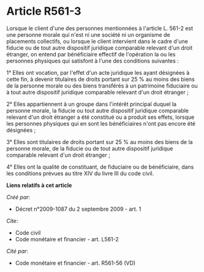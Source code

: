 # Article R561-3

Lorsque le client d'une des personnes mentionnées à l'article L. 561-2 est une personne morale qui n'est ni une société ni un
organisme de placements collectifs, ou lorsque le client intervient dans le cadre d'une fiducie ou de tout autre dispositif
juridique comparable relevant d'un droit étranger, on entend par bénéficiaire effectif de l'opération la ou les personnes
physiques qui satisfont à l'une des conditions suivantes :

1° Elles ont vocation, par l'effet d'un acte juridique les ayant désignées à cette fin, à devenir titulaires de droits
portant sur 25 % au moins des biens de la personne morale ou des biens transférés à un patrimoine fiduciaire ou à tout autre
dispositif juridique comparable relevant d'un droit étranger ;

2° Elles appartiennent à un groupe dans l'intérêt principal duquel la personne morale, la fiducie ou tout autre dispositif
juridique comparable relevant d'un droit étranger a été constitué ou a produit ses effets, lorsque les personnes physiques
qui en sont les bénéficiaires n'ont pas encore été désignées ;

3° Elles sont titulaires de droits portant sur 25 % au moins des biens de la personne morale, de la fiducie ou de tout autre
dispositif juridique comparable relevant d'un droit étranger ;

4° Elles ont la qualité de constituant, de fiduciaire ou de bénéficiaire, dans les conditions prévues au titre XIV du livre
III du code civil.

**Liens relatifs à cet article**

_Créé par_:

  - Décret n°2009-1087 du 2 septembre 2009 - art. 1

_Cite_:

  - Code civil
  - Code monétaire et financier - art. L561-2

_Cité par_:

  - Code monétaire et financier - art. R561-56 (VD)
